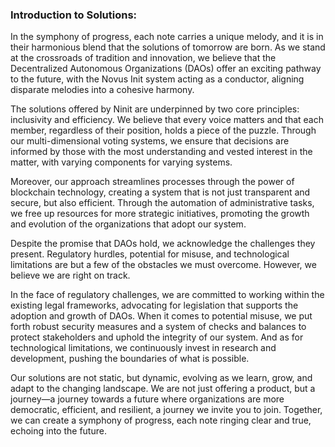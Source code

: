 ### Introduction to Solutions:

In the symphony of progress, each note carries a unique melody, and it is in their harmonious blend that the solutions of tomorrow are born. As we stand at the crossroads of tradition and innovation, we believe that the Decentralized Autonomous Organizations (DAOs) offer an exciting pathway to the future, with the Novus Init system acting as a conductor, aligning disparate melodies into a cohesive harmony.

The solutions offered by Ninit are underpinned by two core principles: inclusivity and efficiency. We believe that every voice matters and that each member, regardless of their position, holds a piece of the puzzle. Through our multi-dimensional voting systems, we ensure that decisions are informed by those with the most understanding and vested interest in the matter, with varying components for varying systems.

Moreover, our approach streamlines processes through the power of blockchain technology, creating a system that is not just transparent and secure, but also efficient. Through the automation of administrative tasks, we free up resources for more strategic initiatives, promoting the growth and evolution of the organizations that adopt our system.

Despite the promise that DAOs hold, we acknowledge the challenges they present. Regulatory hurdles, potential for misuse, and technological limitations are but a few of the obstacles we must overcome. However, we believe we are right on track.

In the face of regulatory challenges, we are committed to working within the existing legal frameworks, advocating for legislation that supports the adoption and growth of DAOs. When it comes to potential misuse, we put forth robust security measures and a system of checks and balances to protect stakeholders and uphold the integrity of our system. And as for technological limitations, we continuously invest in research and development, pushing the boundaries of what is possible.

Our solutions are not static, but dynamic, evolving as we learn, grow, and adapt to the changing landscape. We are not just offering a product, but a journey—a journey towards a future where organizations are more democratic, efficient, and resilient, a journey we invite you to join. Together, we can create a symphony of progress, each note ringing clear and true, echoing into the future.